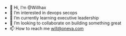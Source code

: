 - 👋 Hi, I’m @Willhax
- 👀 I’m interested in devops secops
- 🌱 I’m currently learning executive leadership
- 💞️ I’m looking to collaborate on building something great
- 📫 How to reach me will@oneva.com

<!---
Willhax/Willhax is a ✨ special ✨ repository because its `README.md` (this file) appears on your GitHub profile.
You can click the Preview link to take a look at your changes.
--->
